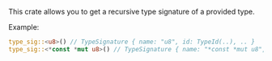 This crate allows you to get a recursive type signature of a provided type.

Example:
```rs
type_sig::<u8>() // TypeSignature { name: "u8", id: TypeId(..), .. }
type_sig::<*const *mut u8>() // TypeSignature { name: "*const *mut u8", .., children: [TypeSignature { name: "*mut u8", .. }] }
```